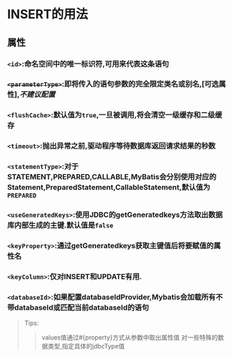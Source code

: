 # INSERT的用法 #
## 属性 ##
### `<id>`:命名空间中的唯一标识符,可用来代表这条语句 ###
### ~~`<parameterType>`~~:即将传入的语句参数的完全限定类名或别名,[可选属性],*不建议配置* ###
### `<flushCache>`:默认值为`true`,一旦被调用,将会清空一级缓存和二级缓存 ###
### `<timeout>`:抛出异常之前,驱动程序等待数据库返回请求结果的秒数 ###
### `<statementType>`:对于STATEMENT,PREPARED,CALLABLE,MyBatis会分别使用对应的Statement,PreparedStatement,CallableStatement,默认值为`PREPARED` ###
### `<useGeneratedKeys>`:使用JDBC的getGeneratedkeys方法取出数据库内部生成的主键.默认值是`false` ###
### `<keyProperty>`:通过getGeneratedkeys获取主键值后将要赋值的属性名 ###
### `<keyColumn>`:仅对INSERT和UPDATE有用. ###
### `<databaseId>`:如果配置databaseIdProvider,Mybatis会加载所有不带databaseId或匹配当前databaseId的语句 ###
> Tips:
>> values值通过#{property}方式从参数中取出属性值
>> 对一些特殊的数据类型,指定具体的jdbcType值